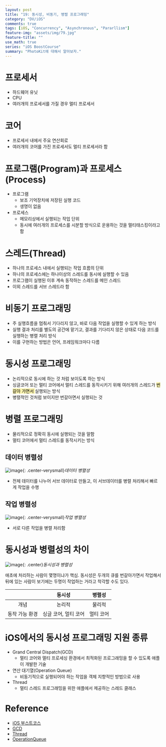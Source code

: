 ```yaml
---
layout: post
title: "19: 동시성, 비동기, 병렬 프로그래밍"
category: "DV/iOS"
comments: true
tags: [iOS, "Concurrency", "Asynchronous", "Pararllism"]
feature-img: "assets/img/79.jpg"
feature-title: ""
use_math: true
series: "iOS BoostCourse"
summary: "PhotoKit에 대해서 알아보자."
---
```


# 프로세서

* 하드웨어 유닛
* CPU
* 여러개의 프로세서를 가질 경우 멀티 프로세서


# 코어

* 프로세서 내에서 주요 연산회로
* 여러개의 코어를 가진 프로세서도 멀티 프로세서라 함


# 프로그램(Program)과 프로세스(Process)

* 프로그램
  * 보조 기억장치에 저장된 실행 코드
  * 생명이 없음
* 프로세스
  * 메모리상에서 실행되는 작업 단위
  * 동시에 여러개의 프로세스를 시분할 방식으로 운용하는 것을 멀티태스킹이라고 함


# 스레드(Thread)

* 하나의 프로세스 내에서 실행되는 작업 흐름의 단위
* 하나의 프로세스에는 하나이상의 스레드를 동시에 실행할 수 있음
* 프로그램이 실행된 이후 계속 동작하는 스레드를 메인 스레드
* 이외 스레드를 서브 스레드라 함


# 비동기 프로그래밍

* 주 실행흐름을 멈춰서 기다리지 않고, 바로 다음 작업을 실행할 수 있게 하는 방식
* 실행 결과 처리를 별도의 공간에 맡기고, 결과를 기다리지 않은 상태로 다음 코드를 실행하는 병렬 처리 방식
* 이를 구현하는 방법은 언어, 프레임워크마다 다름


# 동시성 프로그래밍

* 논리적으로 동시에 하는 것 처럼 보이도록 하는 방식
* 싱글코어 또는 멀티 코어에서 멀티 스레드를 동작시키기 위해 여러개의 스레드가 <mark style='background-color: #fff5b1'> 번갈아 가면서 </mark> 실행되는 방식
* 병렬적인 것처럼 보이지만 번갈아면서 실행되는 것


# 병렬 프로그래밍

* 물리적으로 정확히 동시에 실행되는 것을 말함
* 멀티 코어에서 멀티 스레드를 동작시키는 방식

## 데이터 병렬성

![image](https://user-images.githubusercontent.com/37871541/124936963-eedeb180-e041-11eb-8af6-200c08030501.png){: .center-verysmall}_데이터 병렬성_

* 전체 데이터를 나누어 서브 데이터로 만들고, 이 서브데이터를 병렬 처리해서 빠르게 작업을 수행

## 작업 병렬성
![image](https://user-images.githubusercontent.com/37871541/124936985-f3a36580-e041-11eb-80cc-7610ec595933.png){: .center-verysmall}_작업 병렬성_

* 서로 다른 작업을 병렬 처리함



# 동시성과 병렬성의 차이


![image](https://user-images.githubusercontent.com/37871541/124937262-2f3e2f80-e042-11eb-9e12-8cb14d5b7794.png){: .center}_동시성과 병렬성_

애초에 처리하는 사람이 몇명이냐가 핵심. 동시성은 두개의 큐를 번갈아가면서 작업해서 뒤에 있는 사람이 보기에는 두명이 작업하는 거라고 착각할 수도 있다.

||동시성|병렬성|
|:-:|:-:|:-:|
|개념|논리적|물리적|
|동작 가능 환경| 싱글 코어, 멀티 코어| 멀티 코어|


# iOS에서의 동시성 프로그래밍 지원 종류


* Grand Central Dispatch(GCD)
  * 멀티 코어와 멀티 프로세싱 환경에서 최적화된 프로그래밍을 할 수 있도록 애플이 개발한 기술
* 연산 대기열(Operation Queue)
  * 비동기적으로 실행되어야 하는 작업을 객체 지향적인 방법으로 사용
* Thread
  * 멀티 스레드 프로그래밍을 위한 애플에서 제공하는 스레드 클래스


# Reference

* [iOS 부스트코스](https://www.boostcourse.org/mo326/lecture/16866?isDesc=false)
* [GCD](https://en.wikipedia.org/wiki/Grand_Central_Dispatch)
* [Thread](https://developer.apple.com/documentation/foundation/thread)
* [OperationQueue](https://developer.apple.com/documentation/foundation/operationqueue)
